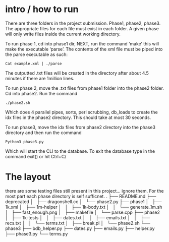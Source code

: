 # intro / how to run
There are three folders in the project submission. Phase1, phase2, phase3. The appropriate files for each file must exist in each folder. A given phase will only write files inside the current working directory. 

To run phase 1, cd into phase1 dir, NEXT, run the command ‘make’ this will make the executable ‘parse’. The contents of the xml file must be piped into the parse executable as such:
```
Cat example.xml | ./parse
```
The outputted .txt files will be created in the directory after about 4.5 minutes if there are 1million lines. 

To run phase 2, move the .txt files from phase1 folder into the phase2 folder. Cd into phase2. Run the command
```
./phase2.sh
```
Which does 4 parallel pipes, sorts, perl scrubbing, db_loads to create the idx files in the phase2 directory. This should take at most 30 seconds.

To run phase3, move the idx files from phase2 directory into the phase3 directory and then run the command 
```
Python3 phase3.py
```
Which will start the CLI to the database. To exit the database type in the command exit() or hit Ctrl+C/ 


# The layout

there are some testing files still present in this project... ignore them. For the most part each phase directory is self sufficnet. 
.
├── README.md
├── deprecated
│   ├── dragonshell.cc
│   └── phase2.py
├── phase1
│   ├── 1k.xml
│   ├── 1m-helper
│   │   ├── 1k-body.txt
│   │   └── generate_1m.sh
│   ├── fast_enough.png
│   ├── makefile
│   └── parse.cpp
├── phase2
│   ├── 1k-tests
│   │   ├── dates.txt
│   │   ├── emails.txt
│   │   ├── recs.txt
│   │   └── terms.txt
│   ├── break.pl
│   └── phase2.sh
└── phase3
    ├── bdb_helper.py
    ├── dates.py
    ├── emails.py
    ├── helper.py
    ├── phase3.py
    └── terms.py

